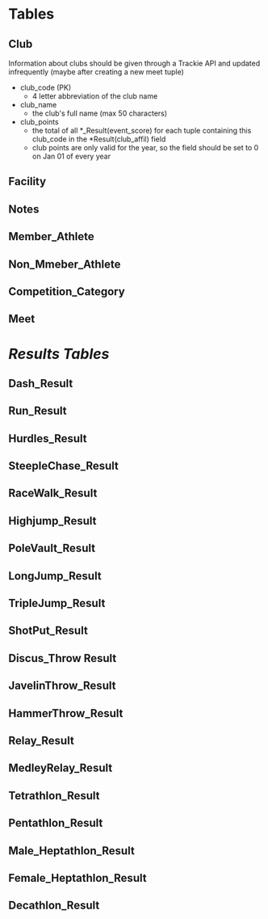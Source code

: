 # Tables

## Club
Information about clubs should be given through a Trackie API and updated infrequently (maybe after creating a new meet tuple)
- club_code (PK)
  - 4 letter abbreviation of the club name
- club_name
  - the club's full name (max 50 characters)
- club_points
  - the total of all *_Result(event_score) for each tuple containing this club_code in the *Result(club_affil) field
  - club points are only valid for the year, so the field should be set to 0 on Jan 01 of every year

## Facility

## Notes

## Member_Athlete

## Non_Mmeber_Athlete

## Competition_Category

## Meet

# *Results Tables*

## Dash_Result

## Run_Result

## Hurdles_Result

## SteepleChase_Result

## RaceWalk_Result

## Highjump_Result

## PoleVault_Result

## LongJump_Result

## TripleJump_Result

## ShotPut_Result

## Discus_Throw Result

## JavelinThrow_Result

## HammerThrow_Result

## Relay_Result

## MedleyRelay_Result

## Tetrathlon_Result

## Pentathlon_Result

## Male_Heptathlon_Result

## Female_Heptathlon_Result

## Decathlon_Result
